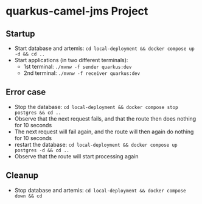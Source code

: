 # quarkus-camel-jms Project

## Startup
- Start database and artemis: `cd local-deployment && docker compose up -d && cd ..`
- Start applications (in two different terminals):
  - 1st terminal: `./mvnw -f sender quarkus:dev`
  - 2nd terminal: `./mvnw -f receiver quarkus:dev`

## Error case
- Stop the database: `cd local-deployment && docker compose stop postgres && cd ..`
- Observe that the next request fails, and that the route then does nothing for 10 seconds
- The next request will fail again, and the route will then again do nothing for 10 seconds
- restart the database: `cd local-deployment && docker compose up postgres -d && cd ..`
- Observe that the route will start processing again

## Cleanup
- Stop database and artemis: `cd local-deployment && docker compose down && cd`
